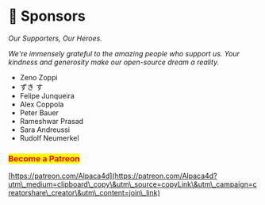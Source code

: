 # 🦸 Sponsors

_Our Supporters, Our Heroes._

_We're immensely grateful to the amazing people who support us. Your kindness and generosity make our open-source dream a reality._

* Zeno Zoppi
* ずき す
* Felipe Junqueira
* Alex Coppola
* Peter Bauer
* Rameshwar Prasad
* Sara Andreussi
* Rudolf Neumerkel

### <mark style="color:red;">Become a Patreon</mark>

[https://patreon.com/Alpaca4d](https://patreon.com/Alpaca4d?utm\_medium=clipboard\_copy\&utm\_source=copyLink\&utm\_campaign=creatorshare\_creator\&utm\_content=join\_link)
